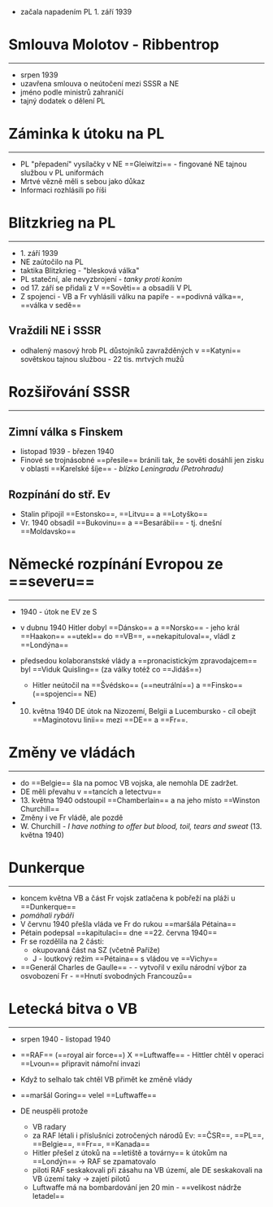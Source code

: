 - začala napadením PL 1. září 1939

# Smlouva Molotov - Ribbentrop
---
- srpen 1939
- uzavřena smlouva o neútočení mezi SSSR a NE
- jméno podle ministrů zahraničí
- tajný dodatek o dělení PL

# Záminka k útoku na PL
---
- PL "přepadení" vysílačky v NE ==Gleiwitzi== - fingované NE tajnou službou v PL uniformách
- Mrtvé vězně měli s sebou jako důkaz
- Informaci rozhlásili po říši

# Blitzkrieg na PL
---
- 1\. září 1939
- NE zaútočilo na PL
- taktika Blitzkrieg - "blesková válka"
- PL stateční, ale nevyzbrojení - _tanky proti koním_
- od 17. září se přidali z V ==Sověti== a obsadili V PL
- Z spojenci - VB a Fr vyhlásili válku na papíře - ==podivná válka==, ==válka v sedě==

## Vraždili NE i SSSR
- odhalený masový hrob PL důstojníků zavražděných v ==Katyni== sovětskou tajnou službou - 22 tis. mrtvých mužů

# Rozšiřování SSSR
---
## Zimní válka s Finskem
- listopad 1939 - březen 1940
- Finové se trojnásobné ==přesile== bránili tak, že sověti dosáhli jen zisku v oblasti ==Karelské šíje== - _blízko Leningradu (Petrohradu)_
## Rozpínání do stř. Ev
- Stalin připojil ==Estonsko==, ==Litvu== a ==Lotyško==
- Vr. 1940 obsadil ==Bukovinu== a ==Besarábii== - tj. dnešní ==Moldavsko==

# Německé rozpínání Evropou ze ==severu==
---
- 1940 - útok ne EV ze S
- v dubnu 1940 Hitler dobyl ==Dánsko== a ==Norsko== - jeho král ==Haakon== ==utekl== do ==VB==, ==nekapituloval==, vládl z ==Londýna==
- předsedou kolaboranstské vlády a ==pronacistickým zpravodajcem== byl ==Viduk Quisling== (za války totéž co ==Jidáš==)
	- Hitler neútočil na ==Švédsko== (==neutrální==) a ==Finsko== (==spojenci== NE)

- 10. května 1940 DE útok na Nizozemí, Belgii a Lucembursko - cíl obejít ==Maginotovu linii== mezi ==DE== a ==Fr==.

# Změny ve vládách
---
- do ==Belgie== šla na pomoc VB vojska, ale nemohla DE zadržet.
- DE měli převahu v ==tancích a letectvu==
- 13\. května 1940 odstoupil ==Chamberlain== a na jeho místo ==Winston Churchill==
- Změny i ve Fr vládě, ale pozdě
- W. Churchill - _I have nothing to offer but blood, toil, tears and sweat_ (13. května 1940)

# Dunkerque
---
- koncem května VB a část Fr vojsk zatlačena k pobřeží na pláži u ==Dunkerque==
- _pomáhali rybáři_
- V červnu 1940 přešla vláda ve Fr do rukou ==maršála Pétaina==
- Pétain podepsal ==kapitulaci== dne ==22. června 1940==
- Fr se rozdělila na 2 části:
	- okupovaná část na SZ (včetně Paříže)
	- J - loutkový režim ==Pétaina== s vládou ve ==Vichy==
- ==Generál Charles de Gaulle== - - vytvořil v exilu národní výbor za osvobození Fr - ==Hnutí svobodných Francouzů==

# Letecká bitva o VB
---
- srpen 1940 - listopad 1940
- ==RAF== (==royal air force==) X ==Luftwaffe== - Hittler chtěl v operaci ==Lvoun== připravit námořní invazi
- Když to selhalo tak chtěl VB přimět ke změně vlády
- ==maršál Goring== velel ==Luftwaffe==

- DE neuspěli protože
	- VB radary
	- za RAF létali i příslušníci zotročených národů Ev: ==ČSR==, ==PL==, ==Belgie==, ==Fr==, ==Kanada==
	- Hitler přešel z útoků na ==letiště a továrny== k útokům na ==Londýn==  $\longrightarrow$ RAF se zpamatovalo
	- piloti RAF seskakovali při zásahu na VB území, ale DE seskakovali na VB území taky  $\longrightarrow$ zajetí pilotů
	- Luftwaffe má na bombardování jen 20 min - ==velikost nádrže letadel==